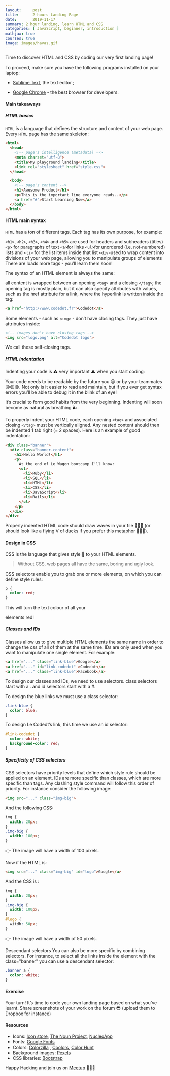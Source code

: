 ```yaml
---
layout:     post
title:      2-hours Landing Page
date:       2019-11-17
summary: 2 hour landing, learn HTML and CSS
categories: [ JavaScript, beginner, introduction ]
mathjax: true
courses: true
image: images/havas.gif
---
```


Time to discover HTML and CSS by coding our very first landing page!

To proceed, make sure you have the following programs installed on your laptop:


* [Sublime Text](), the text editor ;

* [Google Chrome]() - the best browser for developers.

#### Main takeaways

##### HTML basics

`HTML` is a language that defines the structure and content of your web page. Every `HTML` page has the same skeleton:

```html
<html>
  <head>
    <!-- page's intelligence (metadata) -->
    <meta charset="utf-8">
    <title>My playground landing</title>
    <link rel="stylesheet" href="style.css">
  </head>

  <body>
    <!-- page's content -->
    <h1>Awesome Product</h1>
    <p>This is the important line everyone reads..</p>
    <a href="#">Start Learning Now</a>
  </body>
</html>
```
#### HTML main syntax

`HTML` has a ton of different tags. Each tag has its own purpose, for example:

`<h1>`, `<h2>`,  `<h3>`, `<h4>` and `<h5>` are used for headers and subheaders (titles)
`<p>` for paragraphs of text
`<a>`for links
`<ul>`for unordered (i.e. not-numbered) lists and `<li>` for the list items inside that list
`<div>`used to wrap content into divisions of your web page, allowing you to manipulate groups of elements
There are loads more tags - you’ll learn them soon!

The syntax of an HTML element is always the same:

all content is wrapped between an opening `<tag>` and a closing `</tag>`;
the opening tag is mostly plain, but it can also specify attributes with values, such as the href attribute for a link, where the hyperlink is written inside the tag:

```html
<a href="http://www.codedot.fr">Codedot</a>
```
Some elements - such as `<img>` - don’t have closing tags. They just have attributes inside:

```html
<!-- images don't have closing tags -->
<img src="logo.png" alt="Codedot logo">
```
We call these self-closing tags.

##### HTML indentation

Indenting your code is ⚠️ very important ⚠️ when you start coding:

Your code needs to be readable by the future you 😣 or by your teammates 😖😫😩.
Not only is it easier to read and maintain, but if you ever get syntax errors you’ll be able to debug it in the blink of an eye!

It’s crucial to form good habits from the very beginning. Indenting will soon become as natural as breathing 🌬.

To properly indent your HTML code, each opening `<tag>` and associated closing `</tag>` must be vertically aligned. Any nested content should then be indented 1 tab right (= 2 spaces). Here is an example of good indentation:

```html
<div class="banner">
  <div class="banner-content">
    <h1>Hello World!</h1>
    <p>
      At the end of Le Wagon bootcamp I'll know:
      <ul>
        <li>Ruby</li>
        <li>SQL</li>
        <li>HTML</li>
        <li>CSS</li>
        <li>JavaScript</li>
        <li>Rails</li>
      </ul>
    </p>
  </div>
</div>
```
Properly indented HTML code should draw waves in your file 🌊🌊🌊 (or should look like a flying V of ducks if you prefer this metaphor 🦆🦆🦆).

#### Design in CSS

CSS is the language that gives style 🎨 to your HTML elements.

>Without CSS, web pages all have the same, boring and ugly look.

CSS selectors enable you to grab one or more elements, on which you can define style rules:

```css
p {
  color: red;
}
```
This will turn the text colour of all your <p> elements red!

##### Classes and IDs

Classes allow us to give multiple HTML elements the same name in order to change the css of all of them at the same time. IDs are only used when you want to manipulate one single element. For example:

```html
<a href="..." class="link-blue">Google</a>
<a href="..." id="link-codedot" >Codedot</a>
<a href="..." class="link-blue">Facebook</a>
```
To design our classes and IDs, we need to use selectors. class selectors start with a . and id selectors start with a #.

To design the blue links we must use a class selector:

```css
.link-blue {
  color: blue;
}
```
To design Le Codedt’s link, this time we use an id selector:

```css
#link-codedot {
  color: white;
  background-color: red;
}
```

##### Specificity of CSS selectors

CSS selectors have priority levels that define which style rule should be applied on an element. IDs are more specific than classes, which are more specific than tags. Any clashing style command will follow this order of priority. For instance consider the following image:

```html
<img src="..." class="img-big">
```
And the following CSS:

```css
img {
  width: 20px;
}
.img-big {
  width: 100px;
}
```
👉 The image will have a width of 100 pixels.

Now if the HTML is:

```html
<img src="..." class="img-big" id="logo">Google</a>
```
And the CSS is :

```css
img {
  width: 20px;
}
.img-big {
  width: 100px;
}
#logo {
  witdh: 50px;
}
```
👉 The image will have a width of 50 pixels.

Descendant selectors
You can also be more specific by combining selectors. For instance, to select all the links inside the element with the class="banner" you can use a descendant selector:

```css
.banner a {
  color: white;
}
```
#### Exercise

Your turn! It’s time to code your own landing page based on what you’ve learnt.
Share screenshots of your work on the forum 😎 (upload them to Dropbox for instance)

#### Resources

* Icons: [Icon store](), [The Noun Project](), [NucleoApp]()
* Fonts: [Google Fonts](https://fonts.google.com/)
* Colors: [Colorzilla]() , [Coolors](), [Color Hunt]()
* Background images: [Pexels]()
* CSS libraries: [Bootstrap]()


Happy Hacking and join us on [Meetup](https://www.meetup.com/fr-FR/Apprendre-le-developpement-web/) 🚀🚀🚀
